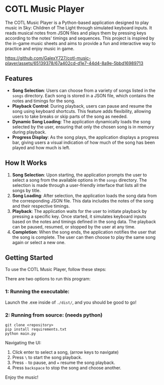# COTL Music Player

The COTL Music Player is a Python-based application designed to play music in Sky: Children of The Light through simulated keyboard inputs. It reads musical notes from JSON files and plays them by pressing keys according to the notes' timings and sequences. This project is inspired by the in-game music sheets and aims to provide a fun and interactive way to practice and enjoy music in game.

https://github.com/GalexY727/cotl-music-player/assets/65139378/67a402cd-d1e7-44d4-8a9e-5bbd16989713

## Features

- **Song Selection**: Users can choose from a variety of songs listed in the `songs` directory. Each song is stored in a JSON file, which contains the notes and timings for the song.
- **Playback Control**: During playback, users can pause and resume the song using keyboard shortcuts. This feature adds flexibility, allowing users to take breaks or skip parts of the song as needed.
- **Dynamic Song Loading**: The application dynamically loads the song selected by the user, ensuring that only the chosen song is in memory during playback.
- **Progress Display**: As the song plays, the application displays a progress bar, giving users a visual indication of how much of the song has been played and how much is left.

## How It Works

1. **Song Selection**: Upon starting, the application prompts the user to select a song from the available options in the `songs` directory. The selection is made through a user-friendly interface that lists all the songs by title.
2. **Song Loading**: After selection, the application loads the song data from the corresponding JSON file. This data includes the notes of the song and their respective timings.
3. **Playback**: The application waits for the user to initiate playback by pressing a specific key. Once started, it simulates keyboard inputs based on the notes and timings defined in the song data. The playback can be paused, resumed, or stopped by the user at any time.
4. **Completion**: When the song ends, the application notifies the user that the song is complete. The user can then choose to play the same song again or select a new one.

## Getting Started

To use the COTL Music Player, follow these steps:

There are two options to run this program:
### 1: Running the executable:
Launch the .exe inside of `./dist/`, and you should be good to go!
### 2: Running from source: (needs python)
```
git clone <repository>
pip install requirements.txt
python main.py
```
Navigating the UI:
1. Click enter to select a song, (arrow keys to navigate)
2. Press `\` to start the song playback.
3. Press `-` to pause, and `=` resume the song playback.
4. Press `backspace` to stop the song and choose another.

Enjoy the music!
